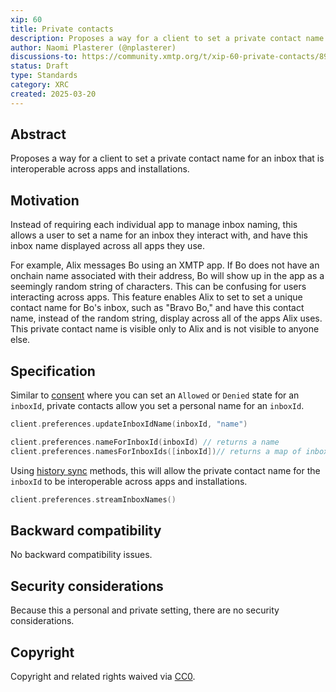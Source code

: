 ```yaml
---
xip: 60
title: Private contacts
description: Proposes a way for a client to set a private contact name for an inbox and have the name be interoperable across apps and installations.
author: Naomi Plasterer (@nplasterer)
discussions-to: https://community.xmtp.org/t/xip-60-private-contacts/895
status: Draft
type: Standards
category: XRC
created: 2025-03-20
---
```


## Abstract

Proposes a way for a client to set a private contact name for an inbox that is interoperable across apps and installations.

## Motivation

Instead of requiring each individual app to manage inbox naming, this allows a user to set a name for an inbox they interact with, and have this inbox name displayed across all apps they use.

For example, Alix messages Bo using an XMTP app. If Bo does not have an onchain name associated with their address, Bo will show up in the app as a seemingly random string of characters. This can be confusing for users interacting across apps. This feature enables Alix to set to set a unique contact name for Bo's inbox, such as "Bravo Bo," and have this contact name, instead of the random string, display across all of the apps Alix uses. This private contact name is visible only to Alix and is not visible to anyone else.

## Specification

Similar to [consent](https://docs.xmtp.org/inboxes/user-consent/user-consent) where you can set an `Allowed` or `Denied` state for an `inboxId`, private contacts allow you set a personal name for an `inboxId`.

```kotlin
client.preferences.updateInboxIdName(inboxId, "name")

client.preferences.nameForInboxId(inboxId) // returns a name
client.preferences.namesForInboxIds([inboxId])// returns a map of inboxIds to names
```

Using [history sync](https://docs.xmtp.org/inboxes/history-sync) methods, this will allow the private contact name for the `inboxId` to be interoperable across apps and installations.

```kotlin
client.preferences.streamInboxNames()
```

## Backward compatibility

No backward compatibility issues.

## Security considerations

Because this a personal and private setting, there are no security considerations.

## Copyright

Copyright and related rights waived via [CC0](https://creativecommons.org/publicdomain/zero/1.0/).

